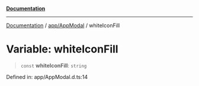 [**Documentation**](../../../index.md)

***

[Documentation](../../../index.md) / [app/AppModal](../index.md) / whiteIconFill

# Variable: whiteIconFill

> `const` **whiteIconFill**: `string`

Defined in: app/AppModal.d.ts:14
